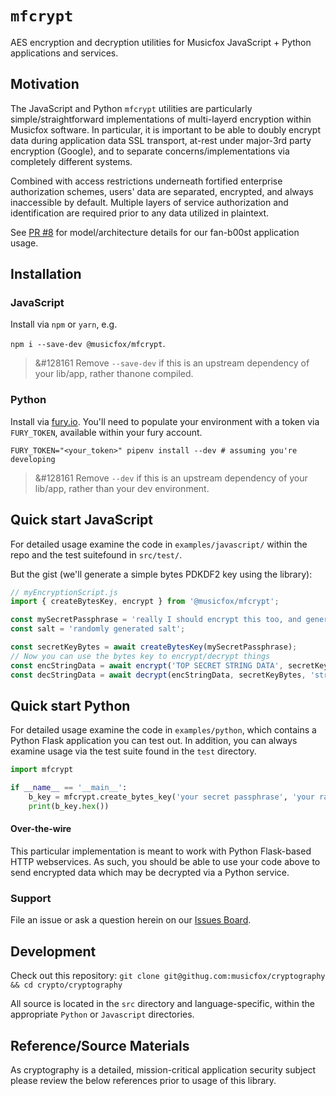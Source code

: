 # `mfcrypt`

AES encryption and decryption utilities for Musicfox JavaScript + Python applications and services.

## Motivation
The JavaScript and Python `mfcrypt` utilities are particularly simple/straightforward implementations of multi-layerd
encryption within Musicfox software. In particular, it is important to be able to doubly 
encrypt data during application data SSL transport, at-rest under major-3rd party encryption (Google), and to separate concerns/implementations via completely different systems.

Combined with access restrictions underneath fortified enterprise authorization schemes, users'
data are separated, encrypted, and always inaccessible by default. Multiple layers of service
authorization and identification are required prior to any data utilized in plaintext.

See [PR #8](https://github.com/musicfox/b00st/pull/8) for model/architecture details for our 
fan-b00st application usage.

## Installation

### JavaScript
Install via `npm` or `yarn`, e.g.

`npm i --save-dev @musicfox/mfcrypt`.

> &#128161 Remove `--save-dev` if this is an upstream dependency of your lib/app, rather thanone compiled.

### Python
Install via [fury.io](https://fury.io). You'll need to populate your environment
with a token via `FURY_TOKEN`, available within your fury account.

`FURY_TOKEN="<your_token>" pipenv install --dev # assuming you're developing`
> &#128161 Remove `--dev` if this is an upstream dependency of your lib/app, rather than your dev environment. 

## Quick start JavaScript

For detailed usage examine the code in `examples/javascript/` within the repo and the test suitefound in `src/test/`. 

But the gist (we'll generate a simple bytes PDKDF2 key using the library):

```js
// myEncryptionScript.js
import { createBytesKey, encrypt } from '@musicfox/mfcrypt';

const mySecretPassphrase = 'really I should encrypt this too, and generate it randomly. DO NOT use words like this. Tha NSA will break me.';
const salt = 'randomly generated salt';

const secretKeyBytes = await createBytesKey(mySecretPassphrase);
// Now you can use the bytes key to encrypt/decrypt things
const encStringData = await encrypt('TOP SECRET STRING DATA', secretKeyBytes);
const decStringData = await decrypt(encStringData, secretKeyBytes, 'string'); // give it a type hint at the end, you'll be happy you did ;-)
```
## Quick start Python

For detailed usage examine the code in `examples/python`, which contains a Python Flask application you can test out. In addition, you can always examine usage via
the test suite found in the `test` directory.

```python
import mfcrypt

if __name__ == '__main__':
    b_key = mfcrypt.create_bytes_key('your secret passphrase', 'your random salt')
    print(b_key.hex())
```
#### Over-the-wire
This particular implementation is meant to work with Python Flask-based HTTP webservices. As such, you should be able to use your code above to send encrypted data which may be decrypted
via a Python service.

### Support

File an issue or ask a question herein on our [Issues Board](https://github.com/musicfox/cryptography/issues). 

## Development

Check out this repository:
`git clone git@githug.com:musicfox/cryptography && cd crypto/cryptography`

All source is located in the `src` directory and language-specific, within the appropriate `Python` or `Javascript` directories. 

## Reference/Source Materials

As cryptography is a detailed, mission-critical application security subject please review the
below references prior to usage of this library.
